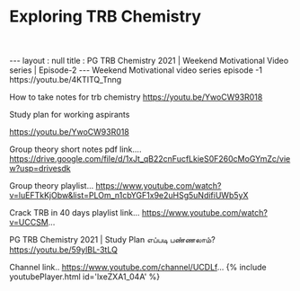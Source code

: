<h1>Exploring TRB Chemistry</h1><br><br>---
layout : null
title : PG TRB Chemistry 2021 | Weekend Motivational Video series | Episode-2
---
Weekend Motivational video series episode -1
https://youtu.be/4KTITQ_Tnng

How to take notes for trb chemistry
https://youtu.be/YwoCW93R018

Study plan for working aspirants 

https://youtu.be/YwoCW93R018


Group theory short notes pdf link....
https://drive.google.com/file/d/1xJt_qB22cnFucfLkieS0F260cMoGYmZc/view?usp=drivesdk

Group theory playlist...
https://www.youtube.com/watch?v=luEFTkKjObw&list=PLOm_n1cbYGF1x9e2uHSg5uNdifiUWb5yX

Crack TRB in 40 days playlist link...
https://www.youtube.com/watch?v=UCCSM...

PG TRB Chemistry 2021 | Study Plan எப்படி பண்ணலாம்?
https://youtu.be/59ylBL-3tLQ

Channel link..
https://www.youtube.com/channel/UCDLf...
{% include youtubePlayer.html id='lxeZXA1_04A' %}<br>